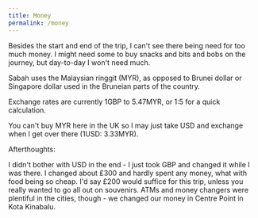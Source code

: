 ```yaml
---
title: Money
permalink: /money
---
```

Besides the start and end of the trip, I can't see there being need for too much money. I might need some to buy snacks and bits and bobs on the journey, but day-to-day I won't need much.

Sabah uses the Malaysian ringgit (MYR), as opposed to Brunei dollar or Singapore dollar used in the Bruneian parts of the country.

Exchange rates are currently 1GBP to 5.47MYR, or 1:5 for a quick calculation.

You can't buy MYR here in the UK so I may just take USD and exchange when I get over there (1USD: 3.33MYR).

Afterthoughts:

I didn't bother with USD in the end - I just took GBP and changed it while I was there. I changed about £300 and hardly spent any money, what with food being so cheap. I'd say £200 would suffice for this trip, unless you really wanted to go all out on souvenirs. ATMs and money changers were plentiful in the cities, though - we changed our money in Centre Point in Kota Kinabalu.


